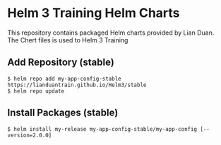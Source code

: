 # Helm 3 Training Helm Charts

This repository contains packaged Helm charts provided by Lian Duan.   
The Chert files is used to Helm 3 Training


## Add Repository (stable)
`$ helm repo add my-app-config-stable https://lianduantrain.github.io/Helm3/stable`   
`$ helm repo update`

## Install Packages (stable)  
`$ helm install my-release my-app-config-stable/my-app-config [--version=2.0.0]`  

